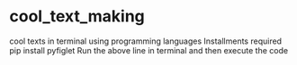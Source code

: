 # cool_text_making
cool texts in terminal using programming languages 
Installments required
pip install pyfiglet
Run the above line in terminal and then execute the code
